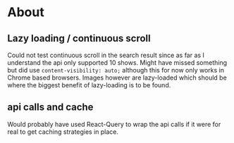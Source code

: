 # About

## Lazy loading / continuous scroll

Could not test continuous scroll in the search result since as far as I understand the api only supported 10 shows. Might have missed something but did use `content-visibility: auto;` although this for now only works in Chrome based browsers. Images however are lazy-loaded which should be where the biggest benefit of lazy-loading is to be found.

## api calls and cache

Would probably have used React-Query to wrap the api calls if it were for real to get caching strategies in place.
